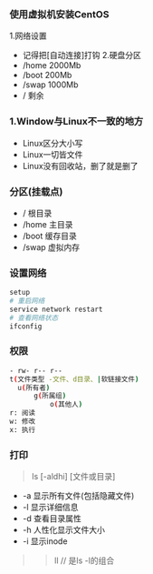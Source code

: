 ### 使用虚拟机安装CentOS
1.网络设置
* 记得把[自动连接]打钩
2.硬盘分区
* /home 2000Mb
* /boot 200Mb
* /swap 1000Mb
* / 剩余



### 1.Window与Linux不一致的地方
* Linux区分大小写
* Linux一切皆文件
* Linux没有回收站，删了就是删了


### 分区(挂载点)
* / 根目录
* /home 主目录
* /boot 缓存目录
* /swap 虚拟内存


### 设置网络
```bash
setup
# 重启网络
service network restart
# 查看网络状态
ifconfig
```


### 权限
```bash
- rw- r-- r--
t(文件类型 -文件、d目录、|软链接文件)
  u(所有者)
      g(所属组)
          o(其他人)
r: 阅读
w: 修改
x: 执行
```


### 打印
> ls [-aldhi] [文件或目录]
* -a 显示所有文件(包括隐藏文件)
* -l 显示详细信息
* -d 查看目录属性
* -h 人性化显示文件大小
* -i 显示inode
> > ll // 是ls -l的组合


